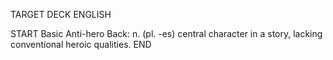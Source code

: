 TARGET DECK
ENGLISH

START
Basic
Anti-hero
Back: n. (pl. -es) central character in a story, lacking conventional heroic qualities.
END
